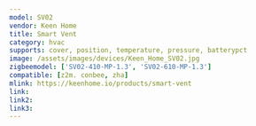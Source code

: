 ```yaml
---
model: SV02
vendor: Keen Home 
title: Smart Vent
category: hvac
supports: cover, position, temperature, pressure, batterypct
image: /assets/images/devices/Keen_Home_SV02.jpg
zigbeemodel: ['SV02-410-MP-1.3', 'SV02-610-MP-1.3']
compatible: [z2m. conbee, zha]
mlink: https://keenhome.io/products/smart-vent
link: 
link2: 
link3: 
---
```

